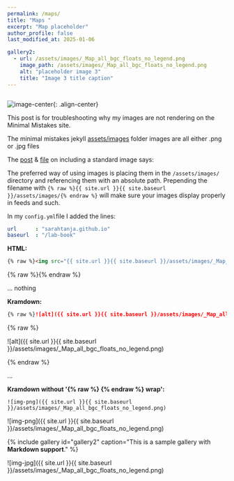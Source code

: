 ```yaml
---
permalink: /maps/
title: "Maps "
excerpt: "Map placeholder"
author_profile: false
last_modified_at: 2025-01-06

gallery2:
  - url: /assets/images/_Map_all_bgc_floats_no_legend.png
    image_path: /assets/images/_Map_all_bgc_floats_no_legend.png
    alt: "placeholder image 3"
    title: "Image 3 title caption"
---
```


<img src="{{ site.url }}{{ site.baseurl }}/assets/images_Map_all_bgc_floats_no_legend.png" alt="">



![image-center]("/assets/images/_Map_all_bgc_floats_no_legend.png"){: .align-center}

This post is for troubleshooting why my images are not rendering on the Minimal Mistakes site. 

The minimal mistakes jekyll [assets/images](https://github.com/mmistakes/minimal-mistakes/tree/master/docs/assets/images) folder images are all either .png or .jpg files

The [post](https://mmistakes.github.io/minimal-mistakes/post%20formats/post-image-standard/) & [file](https://github.com/mmistakes/minimal-mistakes/blob/master/docs/_posts/2010-08-05-post-image-standard.md) on including a standard image says:

The preferred way of using images is placing them in the `/assets/images/` directory and referencing them with an absolute path. Prepending the filename with `{% raw %}{{ site.url }}{{ site.baseurl }}/assets/images/{% endraw %}` will make sure your images display properly in feeds and such.

In my `config.yml`file I added the lines:

```yml
url		 : "sarahtanja.github.io"
baseurl	 : "/lab-book"
```



**HTML:**

```html
{% raw %}<img src="{{ site.url }}{{ site.baseurl }}/assets/images/_Map_all_bgc_floats_no_legend.png" alt="">{% endraw %}
```
{% raw %}<img src="{{ site.url }}{{ site.baseurl }}/assets/images/_Map_all_bgc_floats_no_legend.png" alt="">{% endraw %}

... nothing 

**Kramdown:**

```markdown
{% raw %}![alt]({{ site.url }}{{ site.baseurl }}/assets/images/_Map_all_bgc_floats_no_legend.png){% endraw %}
```
{% raw %}

![alt]({{ site.url }}{{ site.baseurl }}/assets/images/_Map_all_bgc_floats_no_legend.png)

{% endraw %}

... 

**Kramdown without '{% raw %} {% endraw %} wrap':**

```kramdown
![img-png]({{ site.url }}{{ site.baseurl }}/assets/images/_Map_all_bgc_floats_no_legend.png)
```

![img-png]({{ site.url }}{{ site.baseurl }}/assets/images/_Map_all_bgc_floats_no_legend.png)

{% include gallery id="gallery2"  caption="This is a sample gallery with **Markdown support**." %}

![img-jpg]({{ site.url }}{{ site.baseurl }}/assets/images/_Map_all_bgc_floats_no_legend.png)
